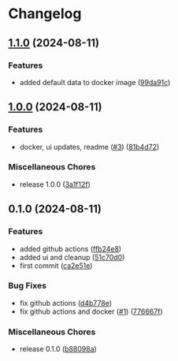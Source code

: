 # Changelog

## [1.1.0](https://github.com/dskart/waterfall-engine/compare/v1.0.0...v1.1.0) (2024-08-11)


### Features

* added default data to docker image ([99da91c](https://github.com/dskart/waterfall-engine/commit/99da91c68435008b7cd0325b9534f3c5003756bb))

## [1.0.0](https://github.com/dskart/waterfall-engine/compare/v0.1.0...v1.0.0) (2024-08-11)


### Features

* docker, ui updates, readme ([#3](https://github.com/dskart/waterfall-engine/issues/3)) ([81b4d72](https://github.com/dskart/waterfall-engine/commit/81b4d72411c1ff67fccb5b31ec5213fc241a465a))


### Miscellaneous Chores

* release 1.0.0 ([3a1f12f](https://github.com/dskart/waterfall-engine/commit/3a1f12f912135231fb6f4faef116a77f3ecd6041))

## 0.1.0 (2024-08-11)


### Features

* added github actions ([ffb24e8](https://github.com/dskart/waterfall-engine/commit/ffb24e8bbe8921fad91d936b0e81e266f8fdb481))
* added ui and cleanup ([51c70d0](https://github.com/dskart/waterfall-engine/commit/51c70d0a9dcc2047fe82e13fc4b12854b0fb2c8b))
* first commit ([ca2e51e](https://github.com/dskart/waterfall-engine/commit/ca2e51ed5524471302518f90c011b88a65a70f7f))


### Bug Fixes

* fix github actions ([d4b778e](https://github.com/dskart/waterfall-engine/commit/d4b778e82a369fb32156c55d3b81491584494dad))
* fix github actions and docker ([#1](https://github.com/dskart/waterfall-engine/issues/1)) ([776667f](https://github.com/dskart/waterfall-engine/commit/776667f412cbeab6b3e8a01e515326eb6963fff6))


### Miscellaneous Chores

* release 0.1.0 ([b88098a](https://github.com/dskart/waterfall-engine/commit/b88098ae493c8bd03ae8e3105c25ce61e36c099e))

